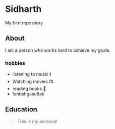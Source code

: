 # Sidharth
My first  repository
## About
I am a person who works hard to achieve my goals.
### hobbies
* listening to music :exclamation:
* Watching movies :tv:
* reading books :blue_book:
* fahbshgasu8ak
## Education
> This is my personal
